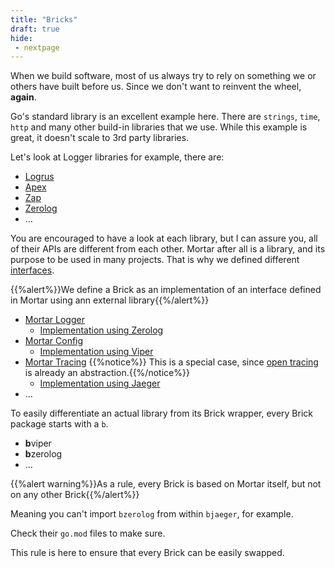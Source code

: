 ```yaml
---
title: "Bricks"
draft: true
hide:
 - nextpage
---
```


When we build software, most of us always try to rely on something we or others have built before us.
Since we don't want to reinvent the wheel, **again**.

Go's standard library is an excellent example here.
There are `strings`, `time`, `http` and many other build-in libraries that we use.
While this example is great, it doesn't scale to 3rd party libraries.

Let's look at Logger libraries for example, there are:

- [Logrus](https://github.com/sirupsen/logrus)
- [Apex](https://github.com/apex/log)
- [Zap](https://github.com/uber-go/zap)
- [Zerolog](https://github.com/rs/zerolog)
- ...

You are encouraged to have a look at each library, but I can assure you, all of their APIs are different from each other.
Mortar after all is a library, and its purpose to be used in many projects.
That is why we defined different [interfaces](https://pkg.go.dev/github.com/go-masonry/mortar/interfaces).

{{%alert%}}We define a Brick as an implementation of an interface defined in Mortar using ann external library{{%/alert%}}

- [Mortar Logger](https://github.com/go-masonry/mortar/blob/master/interfaces/log/interfaces.go)
    - [Implementation using Zerolog](https://github.com/go-masonry/bzerolog)
- [Mortar Config](https://github.com/go-masonry/mortar/blob/master/interfaces/cfg/interfaces.go)
    - [Implementation using Viper](https://github.com/go-masonry/bviper)
- [Mortar Tracing](https://github.com/go-masonry/mortar/blob/master/interfaces/trace/interfaces.go)
    {{%notice%}} This is a special case, since [open tracing](https://github.com/opentracing/opentracing-go) is already an abstraction.{{%/notice%}}
    - [Implementation using Jaeger](https://github.com/go-masonry/bjaeger)
- ...

To easily differentiate an actual library from its Brick wrapper, every Brick package starts with a `b`.

- **b**viper
- **b**zerolog
- ...

{{%alert warning%}}As a rule, every Brick is based on Mortar itself, but not on any other Brick{{%/alert%}}

Meaning you can't import `bzerolog` from within `bjaeger`, for example.

Check their `go.mod` files to make sure.

This rule is here to ensure that every Brick can be easily swapped.
